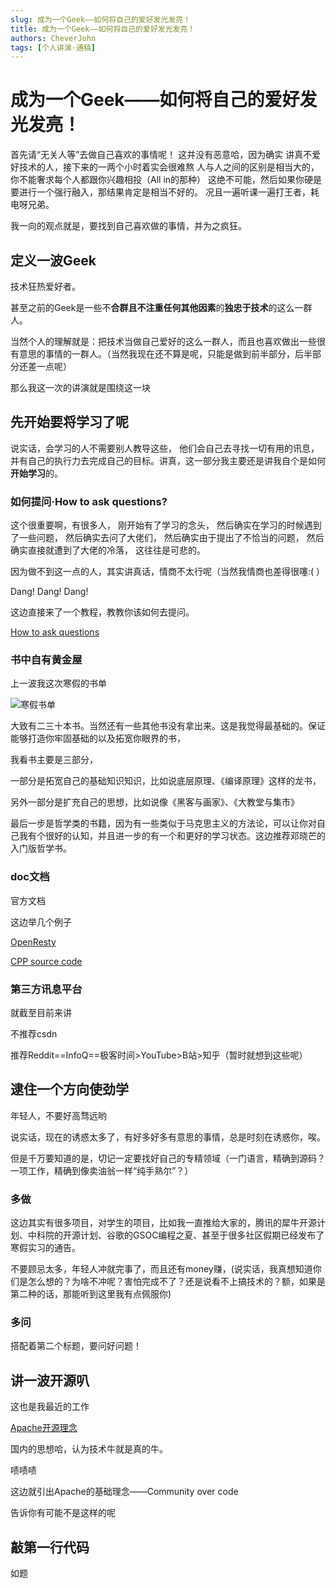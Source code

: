 ```yaml
---
slug: 成为一个Geek——如何将自己的爱好发光发亮！
title: 成为一个Geek——如何将自己的爱好发光发亮！
authors: CheverJohn
tags: [个人讲演·通稿]
---
```

# 成为一个Geek——如何将自己的爱好发光发亮！

首先请“无关人等”去做自己喜欢的事情呢！
这并没有恶意哈，因为确实
讲真不爱好技术的人，接下来的一两个小时着实会很难熬
人与人之间的区别是相当大的，你不能奢求每个人都跟你兴趣相投（All in的那种）
这绝不可能，然后如果你硬是要进行一个强行融入，那结果肯定是相当不好的。
况且一遍听课一遍打王者，耗电呀兄弟。

我一向的观点就是，要找到自己喜欢做的事情，并为之疯狂。

## 定义一波Geek

技术狂热爱好者。

甚至之前的Geek是一些不**合群且不注重任何其他因素**的**独忠于技术**的这么一群人。

当然个人的理解就是：把技术当做自己爱好的这么一群人，而且也喜欢做出一些很有意思的事情的一群人。（当然我现在还不算是呢，只能是做到前半部分，后半部分还差一点呢）

那么我这一次的讲演就是围绕这一块

## 先开始要将学习了呢

说实话，会学习的人不需要别人教导这些， 他们会自己去寻找一切有用的讯息，并有自己的执行力去完成自己的目标。讲真，这一部分我主要还是讲我自个是如何**开始学习**的。

### 如何提问·How to ask questions?

这个很重要啊，有很多人，
刚开始有了学习的念头，
然后确实在学习的时候遇到了一些问题，
然后确实去问了大佬们，
然后确实由于提出了不恰当的问题，
然后确实直接就遭到了大佬的冷落，
这往往是可悲的。

因为做不到这一点的人，其实讲真话，情商不太行呢（当然我情商也差得很噻:( ）

Dang! Dang! Dang!

这边直接来了一个教程，教教你该如何去提问。

[How to ask questions](https://github.com/ryanhanwu/How-To-Ask-Questions-The-Smart-Way/blob/main/README-zh_CN.md)

### 书中自有黄金屋

上一波我这次寒假的书单

![寒假书单](/img/2022-01-06-成为一个Geek_周五讲演/寒假书单.jpg)

大致有二三十本书。当然还有一些其他书没有拿出来。这是我觉得最基础的。保证能够打造你牢固基础的以及拓宽你眼界的书，

我看书主要是三部分，

一部分是拓宽自己的基础知识知识，比如说底层原理、《编译原理》这样的龙书，

另外一部分是扩充自己的思想，比如说像《黑客与画家》、《大教堂与集市》

最后一步是哲学类的书籍，因为有一些类似于马克思主义的方法论，可以让你对自己我有个很好的认知，并且进一步的有一个和更好的学习状态。这边推荐邓晓芒的入门版哲学书。

###  doc文档

官方文档

这边举几个例子

[OpenResty](https://openresty.org/cn/)

[CPP source code](https://en.cppreference.com/w/cpp/header)

### 第三方讯息平台

就截至目前来讲

不推荐csdn

推荐Reddit==InfoQ==极客时间>YouTube>B站>知乎（暂时就想到这些呢）

## 逮住一个方向使劲学

年轻人，不要好高骛远哟

说实话，现在的诱惑太多了，有好多好多有意思的事情，总是时刻在诱惑你，唉。

但是千万要知道的是，切记一定要找好自己的专精领域（一门语言，精确到源码？一项工作，精确到像卖油翁一样“纯手熟尔”？）

### 多做

这边其实有很多项目，对学生的项目，比如我一直推给大家的，腾讯的犀牛开源计划、中科院的开源计划、谷歌的GSOC编程之夏、甚至于很多社区假期已经发布了寒假实习的通告。

不要顾忌太多，年轻人冲就完事了，而且还有money赚，(说实话，我真想知道你们是怎么想的？为啥不冲呢？害怕完成不了？还是说看不上搞技术的？额，如果是第二种的话，那能听到这里我有点佩服你)

### 多问

搭配着第二个标题，要问好问题！

## 讲一波开源叭

这也是我最近的工作

[Apache开源理念](https://www.cheverjohn.xyz/blog/Apache%E5%BC%80%E6%BA%90%E7%90%86%E5%BF%B5)

国内的思想哈，认为技术牛就是真的牛。

啧啧啧

这边就引出Apache的基础理念——Community over code

告诉你有可能不是这样的呢

## 敲第一行代码

如题